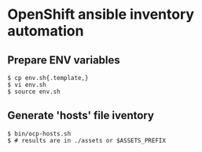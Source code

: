 # OpenShift ansible inventory automation

## Prepare ENV variables
```
$ cp env.sh{.template,}
$ vi env.sh
$ source env.sh
```

## Generate 'hosts' file iventory 
```
$ bin/ocp-hosts.sh
$ # results are in ./assets or $ASSETS_PREFIX
```
